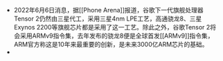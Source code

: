 - 2022年6月6日消息，据[[Phone Arena]]报道，谷歌下一代旗舰处理器Tensor 2仍然由三星代工，采用三星4nm LPE工艺，高通骁龙8、三星Exynos 2200等旗舰芯片都是采用了这一工艺。除此之外，谷歌Tensor 2将会采用ARMv9指令集，去年发布的骁龙8便是全球首发[[ARMv9]]指令集，ARM官方称这是10年来最重要的创新，是未来3000亿ARM芯片的基础。
-